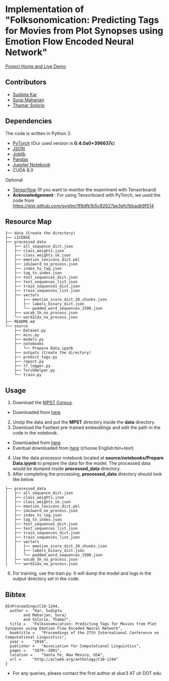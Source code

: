 # Implementation of "Folksonomication: Predicting Tags for Movies from Plot Synopses using Emotion Flow Encoded Neural Network"

[Project Home and Live Demo](http://ritual.uh.edu/folksonomication-2018)

## Contributors
- [Sudipta Kar](http://sudiptakar.info)
- [Suraj Maharjan](http://cs.uh.edu/~suraj)
- [Thamar Solorio](http://solorio.uh.edu)



## Dependencies
The code is written in Python 3.
- [PyTorch](http://pytorch.org) (Our used version is <b>0.4.0a0+396637c</b>)
- [JSON](https://docs.python.org/3.1/library/json.html)
- [Joblib](http://pypi.python.org/pypi/joblib)
- [Pandas](https://pandas.pydata.org)
- [Jupyter Notebook](http://jupyter.org)
- CUDA 8.0

Optional
- [Tensorflow](https://www.tensorflow.org) (If you want to monitor the experiment with Tensorboard)
- **Acknowledgement** : For using Tensorboard with PyTorch, we used the code from https://gist.github.com/gyglim/1f8dfb1b5c82627ae3efcfbbadb9f514

## Resource Map
```
├── data (Create the directory)
├── LICENSE
├── processed_data
│   ├── all_sequence_dict.json
│   ├── class_weights.json
│   ├── class_weights_sk.json
│   ├── emotion_lexicons_dict.pkl
│   ├── idx2word_no_process.json
│   ├── index_to_tag.json
│   ├── tag_to_index.json
│   ├── test_sequences_dict.json
│   ├── test_sequences_list.json
│   ├── train_sequences_dict.json
│   ├── train_sequences_list.json
│   ├── vectors
│   │   ├── emotion_score_dict_20_chunks.json
│   │   ├── labels_binary_dict.json
│   │   └── padded_word_sequences_1500.json
│   ├── vocab_5k_no_process.json
│   └── word2idx_no_process.json
├── README.md
└── source
    ├── Dataset.py
    ├── misc.py
    ├── models.py
    ├── notebooks
    │   └── Prepare Data.ipynb
    ├── outputs (Create the directory)
    ├── predict_tags.py
    ├── report.py
    ├── tf_logger.py
    ├── TorchHelper.py
    └── train.py
```



## Usage
1. Download the [MPST Corpus](http://ritual.uh.edu/mpst-2018).
*  Downloaded from [here](https://bit.ly/2WQUjXZ)
2. Unzip the data and put the <b>MPST</b> directory inside the <b>data</b> directory.
3. Download the Fasttext pre-trained embeddings and edit the path in the code in the notebook.
*  Downloaded from [here](https://fasttext.cc/docs/en/english-vectors.html)
*  Eventual downloaded from [here](https://fasttext.cc/docs/en/pretrained-vectors.html) (choose English:bin+text)
4. Use the data processor notebook located at <b>source/notebooks/Prepare Data.ipynb</b> to prepare the data for the model.
    The processed data would be dumped inside <b>processed_data</b> directory.
5. After completing the processing, <b>processed_data</b> directory should look like below.

```
├── processed_data
│   ├── all_sequence_dict.json
│   ├── class_weights.json
│   ├── class_weights_sk.json
│   ├── emotion_lexicons_dict.pkl
│   ├── idx2word_no_process.json
│   ├── index_to_tag.json
│   ├── tag_to_index.json
│   ├── test_sequences_dict.json
│   ├── test_sequences_list.json
│   ├── train_sequences_dict.json
│   ├── train_sequences_list.json
│   ├── vectors
│   │   ├── emotion_score_dict_20_chunks.json
│   │   ├── labels_binary_dict.json
│   │   └── padded_word_sequences_1500.json
│   ├── vocab_5k_no_process.json
│   └── word2idx_no_process.json
```

6. For training, use the train.py. It will dump the model and logs in the output directory set in the code.



## Bibtex
```
@InProceedings{C18-1244,
  author = 	"Kar, Sudipta
		and Maharjan, Suraj
		and Solorio, Thamar",
  title = 	"Folksonomication: Predicting Tags for Movies from Plot Synopses using Emotion Flow Encoded Neural Network",
  booktitle = 	"Proceedings of the 27th International Conference on Computational Linguistics",
  year = 	"2018",
  publisher = 	"Association for Computational Linguistics",
  pages = 	"2879--2891",
  location = 	"Santa Fe, New Mexico, USA",
  url = 	"http://aclweb.org/anthology/C18-1244"
}
```

* For any queries, please contact the first author at skar3 AT uh DOT edu
